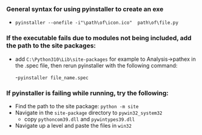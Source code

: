 ### General syntax for using pyinstaller to create an exe

- `pyinstaller --onefile -i"\path\of\icon.ico"  path\of\file.py`

### If the executable fails due to modules not being included, add the path to the site packages:

- add `C:\Python310\Lib\site-packages` for example to Analysis->pathex in the .spec file, then rerun pyinstaller with the following command:

  -`pyinstaller file_name.spec`

### If pyinstaller is failing while running, try the following:
- Find the path to the site package: `python -m site`
- Navigate in the `site-package` directory to `pywin32_system32`
  - copy `pythoncom39.dll` and `pywintypes39.dll`
- Navigate up a level and paste the files in `win32`
